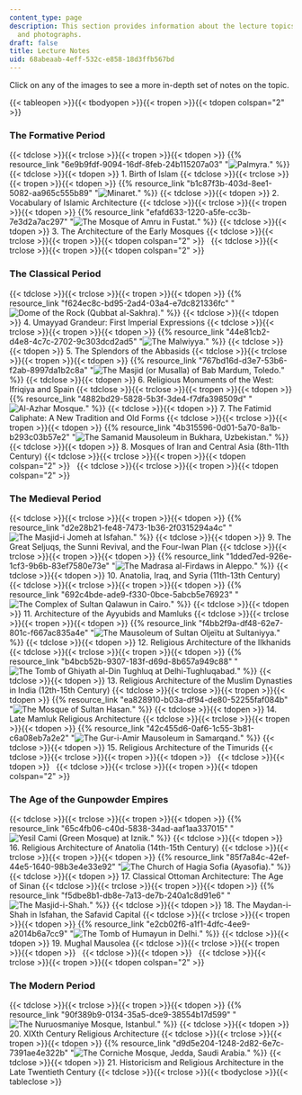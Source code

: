 ```yaml
---
content_type: page
description: This section provides information about the lecture topics, key concepts,
  and photographs.
draft: false
title: Lecture Notes
uid: 68abeaab-4eff-532c-e858-18d3ffb567bd
---
```

Click on any of the images to see a more in-depth set of notes on the topic.

{{< tableopen >}}{{< tbodyopen >}}{{< tropen >}}{{< tdopen colspan="2" >}}

### The Formative Period

{{< tdclose >}}{{< trclose >}}{{< tropen >}}{{< tdopen >}}
{{% resource_link "6e9b9fdf-9094-16df-8feb-24b115207a03" "![Palmyra.](https://ocw.mit.edu/courses/4-614-religious-architecture-and-islamic-cultures-fall-2002/68a862a2f574dd7631fb83090b83434d_1003thumbnail.jpg)" %}}
{{< tdclose >}}{{< tdopen >}}
1\. Birth of Islam
{{< tdclose >}}{{< trclose >}}{{< tropen >}}{{< tdopen >}}
{{% resource_link "b1c87f3b-403d-8ee1-5082-aa965c555b89" "![Minaret.](https://ocw.mit.edu/courses/4-614-religious-architecture-and-islamic-cultures-fall-2002/7a2e2dc1403c28bc7f86af2d40cc7fa2_3007thumbnail.jpg)" %}}
{{< tdclose >}}{{< tdopen >}}
2\. Vocabulary of Islamic Architecture
{{< tdclose >}}{{< trclose >}}{{< tropen >}}{{< tdopen >}}
{{% resource_link "efafd633-1220-a5fe-cc3b-7e3d2a7ac297" "![The Mosque of Amru in Fustat.](https://ocw.mit.edu/courses/4-614-religious-architecture-and-islamic-cultures-fall-2002/f395826875e74acb4a622893c7e5d07b_3010thumbnail.jpg)" %}}
{{< tdclose >}}{{< tdopen >}}
3\. The Architecture of the Early Mosques
{{< tdclose >}}{{< trclose >}}{{< tropen >}}{{< tdopen colspan="2" >}}
 
{{< tdclose >}}{{< trclose >}}{{< tropen >}}{{< tdopen colspan="2" >}}

### The Classical Period

{{< tdclose >}}{{< trclose >}}{{< tropen >}}{{< tdopen >}}
{{% resource_link "f624ec8c-bd95-2ad4-03a4-e7dc821336fc" "![Dome of the Rock (Qubbat al-Sakhra).](https://ocw.mit.edu/courses/4-614-religious-architecture-and-islamic-cultures-fall-2002/f2a5723ef6bcfa568e82554ca366ab89_1005thumbnail.jpg)" %}}
{{< tdclose >}}{{< tdopen >}}
4\. Umayyad Grandeur: First Imperial Expressions
{{< tdclose >}}{{< trclose >}}{{< tropen >}}{{< tdopen >}}
{{% resource_link "44e81cb2-d4e8-4c7c-2702-9c303dcd2ad5" "![The Malwiyya.](https://ocw.mit.edu/courses/4-614-religious-architecture-and-islamic-cultures-fall-2002/fd77dffded781c5de24cbc0ea997c1ef_1015thumbnail.jpg)" %}}
{{< tdclose >}}{{< tdopen >}}
5\. The Splendors of the Abbasids
{{< tdclose >}}{{< trclose >}}{{< tropen >}}{{< tdopen >}}
{{% resource_link "767bd16d-d3e7-53b6-f2ab-8997da1b2c8a" "![The Masjid (or Musalla) of Bab Mardum, Toledo.](https://ocw.mit.edu/courses/4-614-religious-architecture-and-islamic-cultures-fall-2002/33fd9a0b56d821f353522d161a8b6bae_1034thumbnail.jpg)" %}}
{{< tdclose >}}{{< tdopen >}}
6\. Religious Monuments of the West: Ifriqiya and Spain
{{< tdclose >}}{{< trclose >}}{{< tropen >}}{{< tdopen >}}
{{% resource_link "4882bd29-5828-5b3f-3de4-f7dfa398509d" "![Al-Azhar Mosque.](https://ocw.mit.edu/courses/4-614-religious-architecture-and-islamic-cultures-fall-2002/cc2d5917338a1b4a947053538d4a1ab6_1036thumbnail.jpg)" %}}
{{< tdclose >}}{{< tdopen >}}
7\. The Fatimid Caliphate: A New Tradition and Old Forms
{{< tdclose >}}{{< trclose >}}{{< tropen >}}{{< tdopen >}}
{{% resource_link "4b315596-0d01-5a70-8a1b-b293c03b57e2" "![The Samanid Mausoleum in Bukhara, Uzbekistan.](https://ocw.mit.edu/courses/4-614-religious-architecture-and-islamic-cultures-fall-2002/1cea54e944cc53b67a854298ff32c396_1054thumbnail.jpg)" %}}
{{< tdclose >}}{{< tdopen >}}
8\. Mosques of Iran and Central Asia (8th-11th Century)
{{< tdclose >}}{{< trclose >}}{{< tropen >}}{{< tdopen colspan="2" >}}
 
{{< tdclose >}}{{< trclose >}}{{< tropen >}}{{< tdopen colspan="2" >}}

### The Medieval Period

{{< tdclose >}}{{< trclose >}}{{< tropen >}}{{< tdopen >}}
{{% resource_link "d2e28b21-fe48-7473-1b36-2f0315294a4c" "![The Masjid-i Jomeh at Isfahan.](https://ocw.mit.edu/courses/4-614-religious-architecture-and-islamic-cultures-fall-2002/8b431854467fd8fda2927a7b29ac0a3d_1059thumbnail.jpg)" %}}
{{< tdclose >}}{{< tdopen >}}
9\. The Great Seljuqs, the Sunni Revival, and the Four-Iwan Plan
{{< tdclose >}}{{< trclose >}}{{< tropen >}}{{< tdopen >}}
{{% resource_link "1dded7ed-926e-1cf3-9b6b-83ef7580e73e" "![The Madrasa al-Firdaws in Aleppo.](https://ocw.mit.edu/courses/4-614-religious-architecture-and-islamic-cultures-fall-2002/6a63a45bd082e12185e630aff4a98197_1074thumbnail.jpg)" %}}
{{< tdclose >}}{{< tdopen >}}
10\. Anatolia, Iraq, and Syria (11th-13th Century)
{{< tdclose >}}{{< trclose >}}{{< tropen >}}{{< tdopen >}}
{{% resource_link "692c4bde-ade9-f330-0bce-5abcb5e76923" "![The Complex of Sultan Qalawun in Cairo.](https://ocw.mit.edu/courses/4-614-religious-architecture-and-islamic-cultures-fall-2002/fa1f51b3b9184b34229900ff3d1e79f5_1077thumbnail.jpg)" %}}
{{< tdclose >}}{{< tdopen >}}
11\. Architecture of the Ayyubids and Mamluks
{{< tdclose >}}{{< trclose >}}{{< tropen >}}{{< tdopen >}}
{{% resource_link "f4bb2f9a-df48-62e7-801c-f667ac835a4e" "![The Mausoleum of Sultan Oljeïtu at Sultaniyya.](https://ocw.mit.edu/courses/4-614-religious-architecture-and-islamic-cultures-fall-2002/5fd99492149434785ba5fb1170a4ff33_1085thumbnail.jpg)" %}}
{{< tdclose >}}{{< tdopen >}}
12\. Religious Architecture of the Ilkhanids
{{< tdclose >}}{{< trclose >}}{{< tropen >}}{{< tdopen >}}
{{% resource_link "b4bcb52b-9307-183f-d69d-8b657a949c88" "![The Tomb of Ghiyath al-Din Tughluq at Delhi-Tughluqabad.](https://ocw.mit.edu/courses/4-614-religious-architecture-and-islamic-cultures-fall-2002/a7a88adb293bfa67b261956160c8a078_1097thumbnail.jpg)" %}}
{{< tdclose >}}{{< tdopen >}}
13\. Religious Architecture of the Muslim Dynasties in India (12th-15th Century)
{{< tdclose >}}{{< trclose >}}{{< tropen >}}{{< tdopen >}}
{{% resource_link "ea828910-b03a-df94-de80-52255faf084b" "![The Mosque of Sultan Hasan.](https://ocw.mit.edu/courses/4-614-religious-architecture-and-islamic-cultures-fall-2002/4bb88388988244fbdf24166f06bb65b0_1101thumbnail.jpg)" %}}
{{< tdclose >}}{{< tdopen >}}
14\. Late Mamluk Religious Architecture
{{< tdclose >}}{{< trclose >}}{{< tropen >}}{{< tdopen >}}
{{% resource_link "42c455d6-0af6-1c55-3b81-c6a08eb7a2e2" "![The Gur-i-Amir Mausoleum in Samarqand.](https://ocw.mit.edu/courses/4-614-religious-architecture-and-islamic-cultures-fall-2002/f280486e90265f788a38458643d620c3_1116thumbnail.jpg)" %}}
{{< tdclose >}}{{< tdopen >}}
15\. Religious Architecture of the Timurids
{{< tdclose >}}{{< trclose >}}{{< tropen >}}{{< tdopen >}}
 
{{< tdclose >}}{{< tdopen >}}
 
{{< tdclose >}}{{< trclose >}}{{< tropen >}}{{< tdopen colspan="2" >}}

### The Age of the Gunpowder Empires

{{< tdclose >}}{{< trclose >}}{{< tropen >}}{{< tdopen >}}
{{% resource_link "65c4fb06-c40d-5838-34ad-aaf1aa337015" "![Yesil Cami (Green Mosque) at Iznik.](https://ocw.mit.edu/courses/4-614-religious-architecture-and-islamic-cultures-fall-2002/a4786bac66072ceecfde774957d7fcb0_1125thumbnail.jpg)" %}}
{{< tdclose >}}{{< tdopen >}}
16\. Religious Architecture of Anatolia (14th-15th Century)
{{< tdclose >}}{{< trclose >}}{{< tropen >}}{{< tdopen >}}
{{% resource_link "85f7a84c-42ef-44e5-1640-98b3e4e33e92" "![The Church of Hagia Sofia (Ayasofia).](https://ocw.mit.edu/courses/4-614-religious-architecture-and-islamic-cultures-fall-2002/f04097347711746dc0d9d156d1915be4_1133thumbnail.jpg)" %}}
{{< tdclose >}}{{< tdopen >}}
17\. Classical Ottoman Architecture: The Age of Sinan
{{< tdclose >}}{{< trclose >}}{{< tropen >}}{{< tdopen >}}
{{% resource_link "f5dbe8b1-db8e-7a13-de7b-240a1c8d91e6" "![The Masjid-i-Shah.](https://ocw.mit.edu/courses/4-614-religious-architecture-and-islamic-cultures-fall-2002/cedb0fd77dd165d3d3358fa04335936d_2004thumbnail.jpg)" %}}
{{< tdclose >}}{{< tdopen >}}
18\. The Maydan-i-Shah in Isfahan, the Safavid Capital
{{< tdclose >}}{{< trclose >}}{{< tropen >}}{{< tdopen >}}
{{% resource_link "e2cb02f6-a1f1-4dfc-4ee9-a2014b6a7cc9" "![The Tomb of Humayun in Delhi.](https://ocw.mit.edu/courses/4-614-religious-architecture-and-islamic-cultures-fall-2002/040c0a183ee1e58daa6775f4e53c942a_2005thumbnail.jpg)" %}}
{{< tdclose >}}{{< tdopen >}}
19\. Mughal Mausolea
{{< tdclose >}}{{< trclose >}}{{< tropen >}}{{< tdopen >}}
 
{{< tdclose >}}{{< tdopen >}}
 
{{< tdclose >}}{{< trclose >}}{{< tropen >}}{{< tdopen colspan="2" >}}

### The Modern Period

{{< tdclose >}}{{< trclose >}}{{< tropen >}}{{< tdopen >}}
{{% resource_link "90f389b9-0134-35a5-dce9-38554b17d599" "![The Nuruosmaniye Mosque, Istanbul.](https://ocw.mit.edu/courses/4-614-religious-architecture-and-islamic-cultures-fall-2002/63c492977267f87152e77f7202368d84_2024thumbnail.jpg)" %}}
{{< tdclose >}}{{< tdopen >}}
20\. XIXth Century Religious Architecture
{{< tdclose >}}{{< trclose >}}{{< tropen >}}{{< tdopen >}}
{{% resource_link "d9d5e204-1248-2d82-6e7c-7391ae4e322b" "![The Corniche Mosque, Jedda, Saudi Arabia.](https://ocw.mit.edu/courses/4-614-religious-architecture-and-islamic-cultures-fall-2002/c230d1266792bfe26549ce1ffadadf5c_2042thumbnail.jpg)" %}}
{{< tdclose >}}{{< tdopen >}}
21\. Historicism and Religious Architecture in the Late Twentieth Century
{{< tdclose >}}{{< trclose >}}{{< tbodyclose >}}{{< tableclose >}}